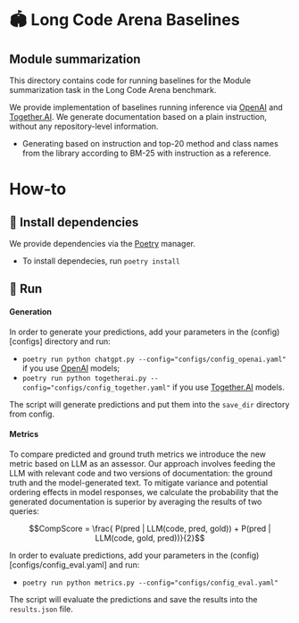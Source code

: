 # 🏟️ Long Code Arena Baselines
## Module summarization

This directory contains code for running baselines for the Module summarization task in the Long Code Arena benchmark.

We provide implementation of baselines running inference via [OpenAI](https://platform.openai.com/docs/overview) and [Together.AI](https://www.together.ai/).
We generate documentation based on a plain instruction, without any repository-level information.
* Generating based on instruction and top-20 method and class names from the library according to BM-25 with instruction as a reference.

# How-to

## 💾 Install dependencies

We provide dependencies via the [Poetry](https://python-poetry.org/docs/) manager. 

* To install dependecies, run `poetry install`

## 🚀 Run 

#### Generation

In order to generate your predictions, add your parameters in the (config)[configs] directory and run: 

* `poetry run python chatgpt.py --config="configs/config_openai.yaml"` if you use [OpenAI](https://platform.openai.com/docs/overview) models;
* `poetry run python togetherai.py --config="configs/config_together.yaml"` if you use [Together.AI](https://www.together.ai/) models.

The script will generate predictions and put them into the `save_dir` directory from config.

#### Metrics 

To compare predicted and ground truth metrics we introduce the new metric based on LLM as an assessor. Our approach involves feeding the LLM with relevant code and two versions of documentation: the ground truth and the model-generated text. To mitigate variance and potential ordering effects in model responses, we calculate the probability that the generated documentation is superior by averaging the results of two queries:

```math
CompScore = \frac{ P(pred | LLM(code, pred, gold)) + P(pred | LLM(code, gold, pred))}{2}
```

In order to evaluate predictions, add your parameters in the (config)[configs/config_eval.yaml] and run:
* `poetry run python metrics.py --config="configs/config_eval.yaml"`

The script will evaluate the predictions and save the results into the `results.json` file.
